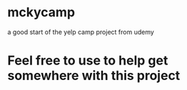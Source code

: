 # mckycamp
a good start of the yelp camp project from udemy

<h1>Feel free to use to help get somewhere with this project</h1>
